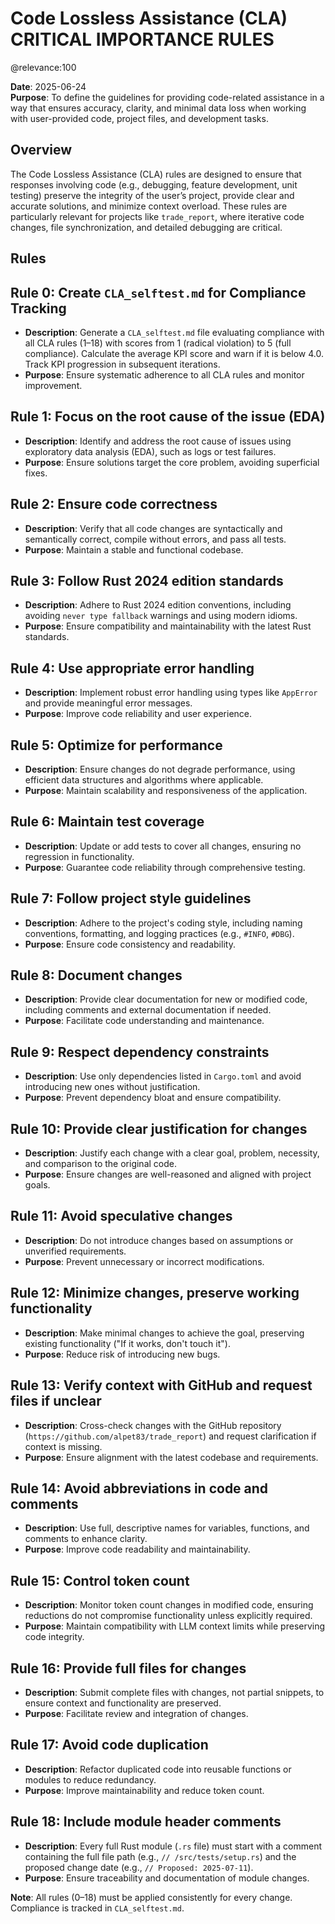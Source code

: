 # Code Lossless Assistance (CLA) CRITICAL IMPORTANCE RULES
 
@relevance:100

**Date**: 2025-06-24  
**Purpose**: To define the guidelines for providing code-related assistance in a way that ensures accuracy, clarity, and minimal data loss when working with user-provided code, project files, and development tasks.

## Overview
The Code Lossless Assistance (CLA) rules are designed to ensure that responses involving code (e.g., debugging, feature development, unit testing) preserve the integrity of the user’s project, provide clear and accurate solutions, and minimize context overload. These rules are particularly relevant for projects like `trade_report`, where iterative code changes, file synchronization, and detailed debugging are critical.

## Rules

## Rule 0: Create `CLA_selftest.md` for Compliance Tracking
- **Description**: Generate a `CLA_selftest.md` file evaluating compliance with all CLA rules (1–18) with scores from 1 (radical violation) to 5 (full compliance). Calculate the average KPI score and warn if it is below 4.0. Track KPI progression in subsequent iterations.
- **Purpose**: Ensure systematic adherence to all CLA rules and monitor improvement.

## Rule 1: Focus on the root cause of the issue (EDA)
- **Description**: Identify and address the root cause of issues using exploratory data analysis (EDA), such as logs or test failures.
- **Purpose**: Ensure solutions target the core problem, avoiding superficial fixes.

## Rule 2: Ensure code correctness
- **Description**: Verify that all code changes are syntactically and semantically correct, compile without errors, and pass all tests.
- **Purpose**: Maintain a stable and functional codebase.

## Rule 3: Follow Rust 2024 edition standards
- **Description**: Adhere to Rust 2024 edition conventions, including avoiding `never type fallback` warnings and using modern idioms.
- **Purpose**: Ensure compatibility and maintainability with the latest Rust standards.

## Rule 4: Use appropriate error handling
- **Description**: Implement robust error handling using types like `AppError` and provide meaningful error messages.
- **Purpose**: Improve code reliability and user experience.

## Rule 5: Optimize for performance
- **Description**: Ensure changes do not degrade performance, using efficient data structures and algorithms where applicable.
- **Purpose**: Maintain scalability and responsiveness of the application.

## Rule 6: Maintain test coverage
- **Description**: Update or add tests to cover all changes, ensuring no regression in functionality.
- **Purpose**: Guarantee code reliability through comprehensive testing.

## Rule 7: Follow project style guidelines
- **Description**: Adhere to the project's coding style, including naming conventions, formatting, and logging practices (e.g., `#INFO`, `#DBG`).
- **Purpose**: Ensure code consistency and readability.

## Rule 8: Document changes
- **Description**: Provide clear documentation for new or modified code, including comments and external documentation if needed.
- **Purpose**: Facilitate code understanding and maintenance.

## Rule 9: Respect dependency constraints
- **Description**: Use only dependencies listed in `Cargo.toml` and avoid introducing new ones without justification.
- **Purpose**: Prevent dependency bloat and ensure compatibility.

## Rule 10: Provide clear justification for changes
- **Description**: Justify each change with a clear goal, problem, necessity, and comparison to the original code.
- **Purpose**: Ensure changes are well-reasoned and aligned with project goals.

## Rule 11: Avoid speculative changes
- **Description**: Do not introduce changes based on assumptions or unverified requirements.
- **Purpose**: Prevent unnecessary or incorrect modifications.

## Rule 12: Minimize changes, preserve working functionality
- **Description**: Make minimal changes to achieve the goal, preserving existing functionality ("If it works, don't touch it").
- **Purpose**: Reduce risk of introducing new bugs.

## Rule 13: Verify context with GitHub and request files if unclear
- **Description**: Cross-check changes with the GitHub repository (`https://github.com/alpet83/trade_report`) and request clarification if context is missing.
- **Purpose**: Ensure alignment with the latest codebase and requirements.

## Rule 14: Avoid abbreviations in code and comments
- **Description**: Use full, descriptive names for variables, functions, and comments to enhance clarity.
- **Purpose**: Improve code readability and maintainability.

## Rule 15: Control token count
- **Description**: Monitor token count changes in modified code, ensuring reductions do not compromise functionality unless explicitly required.
- **Purpose**: Maintain compatibility with LLM context limits while preserving code integrity.

## Rule 16: Provide full files for changes
- **Description**: Submit complete files with changes, not partial snippets, to ensure context and functionality are preserved.
- **Purpose**: Facilitate review and integration of changes.

## Rule 17: Avoid code duplication
- **Description**: Refactor duplicated code into reusable functions or modules to reduce redundancy.
- **Purpose**: Improve maintainability and reduce token count.

## Rule 18: Include module header comments
- **Description**: Every full Rust module (`.rs` file) must start with a comment containing the full file path (e.g., `// /src/tests/setup.rs`) and the proposed change date (e.g., `// Proposed: 2025-07-11`).
- **Purpose**: Ensure traceability and documentation of module changes.

**Note**: All rules (0–18) must be applied consistently for every change. Compliance is tracked in `CLA_selftest.md`.
